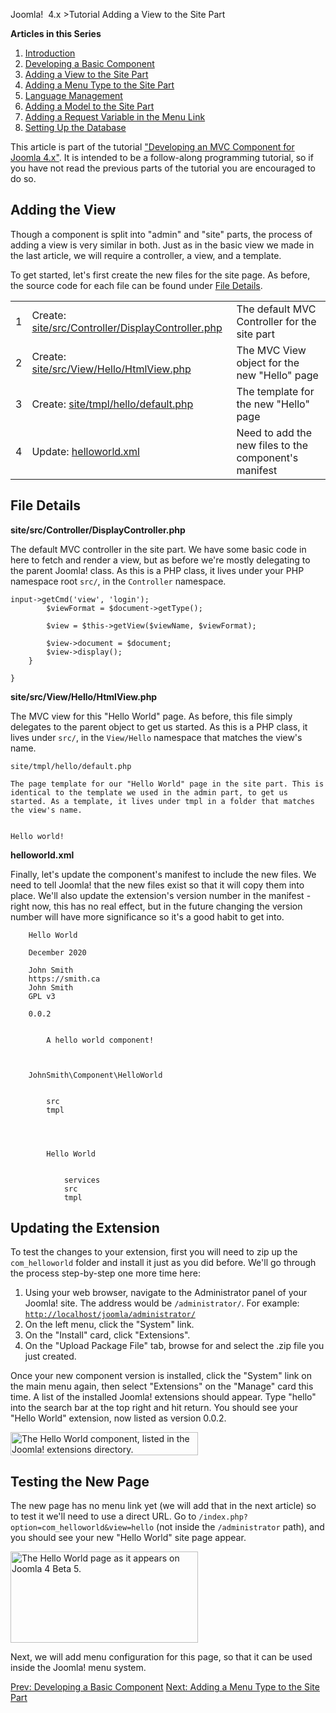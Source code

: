 <!-- Filename: J4.x:Developing_an_MVC_Component/Adding_a_View_to_the_Site_Part / Display title: Developing an MVC Component/Adding a View to the Site Part -->

Joomla!  4.x \>Tutorial Adding a View to the Site Part

**Articles in this Series**

1.  [Introduction](https://docs.joomla.org/J4.x:Developing_an_MVC_Component/Introduction "Special:MyLanguage/J4.x:Developing an MVC Component/Introduction")
2.  [Developing a Basic
    Component](https://docs.joomla.org/J4.x:Developing_an_MVC_Component/Developing_a_Basic_Component "Special:MyLanguage/J4.x:Developing an MVC Component/Developing a Basic Component")
3.  [Adding a View to the Site
    Part](https://docs.joomla.org/J4.x:Developing_an_MVC_Component/Adding_a_View_to_the_Site_Part "Special:MyLanguage/J4.x:Developing an MVC Component/Adding a View to the Site Part")
4.  [Adding a Menu Type to the Site
    Part](https://docs.joomla.org/J4.x:Developing_an_MVC_Component/Adding_a_Menu_Type_to_the_Site_Part "Special:MyLanguage/J4.x:Developing an MVC Component/Adding a Menu Type to the Site Part")
5.  [Language
    Management](https://docs.joomla.org/J4.x:Developing_an_MVC_Component/Language_Management "Special:MyLanguage/J4.x:Developing an MVC Component/Language Management")
6.  [Adding a Model to the Site
    Part](https://docs.joomla.org/J4.x:Developing_an_MVC_Component/Adding_a_Model_to_the_Site_Part "Special:MyLanguage/J4.x:Developing an MVC Component/Adding a Model to the Site Part")
7.  [Adding a Request Variable in the Menu
    Link](https://docs.joomla.org/J4.x:Developing_an_MVC_Component/Adding_a_Request_Variable_in_the_Menu_Link "Special:MyLanguage/J4.x:Developing an MVC Component/Adding a Request Variable in the Menu Link")
8.  [Setting Up the
    Database](https://docs.joomla.org/J4.x:Developing_an_MVC_Componenthttps://docs.joomla.org/J4.x:Developing%20an%20MVC%20Component/Setting%20up%20the%20Database)

This article is part of the tutorial ["Developing an MVC Component for
Joomla
4.x"](https://docs.joomla.org/J4.x:Developing_an_MVC_Component/Introduction "J4.x:Developing an MVC Component/Introduction").
It is intended to be a follow-along programming tutorial, so if you have
not read the previous parts of the tutorial you are encouraged to do so.

## Adding the View

Though a component is split into "admin" and "site" parts, the process
of adding a view is very similar in both. Just as in the basic view we
made in the last article, we will require a controller, a view, and a
template.

To get started, let's first create the new files for the site page. As
before, the source code for each file can be found under [File
Details](#File_Details).

|     |                                                                                                       |                                                       |
|-----|-------------------------------------------------------------------------------------------------------|-------------------------------------------------------|
| 1   | Create: [site/src/Controller/DisplayController.php](#site.2Fsrc.2FController.2FDisplayController.php) | The default MVC Controller for the site part          |
| 2   | Create: [site/src/View/Hello/HtmlView.php](#site.2Fsrc.2FView.2FHello.2FHtmlView.php)                 | The MVC View object for the new "Hello" page          |
| 3   | Create: [site/tmpl/hello/default.php](#site.2Ftmpl.2Fhello.2Fdefault.php)                             | The template for the new "Hello" page                 |
| 4   | Update: [helloworld.xml](#helloworld.xml)                                                             | Need to add the new files to the component's manifest |

## File Details

**site/src/Controller/DisplayController.php**

The default MVC controller in the site part. We have some basic code in
here to fetch and render a view, but as before we're mostly delegating
to the parent Joomla! class. As this is a PHP class, it lives under your
PHP namespace root `src/`, in the `Controller` namespace.

    input->getCmd('view', 'login');
            $viewFormat = $document->getType();
            
            $view = $this->getView($viewName, $viewFormat);
            
            $view->document = $document;
            $view->display();
        }
        
    }

**site/src/View/Hello/HtmlView.php**

The MVC view for this "Hello World" page. As before, this file simply
delegates to the parent object to get us started. As this is a PHP
class, it lives under `src/`, in the `View/Hello` namespace that matches
the view's name.

    site/tmpl/hello/default.php

    The page template for our "Hello World" page in the site part. This is identical to the template we used in the admin part, to get us started. As a template, it lives under tmpl in a folder that matches the view's name.


    Hello world!

**helloworld.xml**

Finally, let's update the component's manifest to include the new files.
We need to tell Joomla! that the new files exist so that it will copy
them into place. We'll also update the extension's version number in the
manifest - right now, this has no real effect, but in the future
changing the version number will have more significance so it's a good
habit to get into.



        Hello World
        
        December 2020
        
        John Smith
        https://smith.ca
        John Smith
        GPL v3
        
        0.0.2
        
        
            A hello world component!
        

        
        JohnSmith\Component\HelloWorld

        
            src
            tmpl
        

        
            
            Hello World
            
            
                services
                src
                tmpl
            
        

## Updating the Extension

To test the changes to your extension, first you will need to zip up the
`com_helloworld` folder and install it just as you did before. We'll go
through the process step-by-step one more time here:

1.  Using your web browser, navigate to the Administrator panel of your
    Joomla! site. The address would be `/administrator/`. For example:
    <a href="http://localhost/joomla/administrator/" class="external free"
    target="_blank"
    rel="nofollow noreferrer noopener"><code>http://localhost/joomla/administrator/</code></a>
2.  On the left menu, click the "System" link.
3.  On the "Install" card, click "Extensions".
4.  On the "Upload Package File" tab, browse for and select the .zip
    file you just created.

Once your new component version is installed, click the "System" link on
the main menu again, then select "Extensions" on the "Manage" card this
time. A list of the installed Joomla! extensions should appear. Type
"hello" into the search bar at the top right and hit return. You should
see your "Hello World" extension, now listed as version 0.0.2.

<img
src="https://docs.joomla.org/images/thumb/5/58/Joomla_4.x_Component_Tutorial_0.0.2_Component_Listing.png/300px-Joomla_4.x_Component_Tutorial_0.0.2_Component_Listing.png"
decoding="async"
srcset="https://docs.joomla.org/images/thumb/5/58/Joomla_4.x_Component_Tutorial_0.0.2_Component_Listing.png/450px-Joomla_4.x_Component_Tutorial_0.0.2_Component_Listing.png 1.5x, https://docs.joomla.org/images/thumb/5/58/Joomla_4.x_Component_Tutorial_0.0.2_Component_Listing.png/600px-Joomla_4.x_Component_Tutorial_0.0.2_Component_Listing.png 2x"
data-file-width="1413" data-file-height="173" width="300" height="37"
alt="The Hello World component, listed in the Joomla! extensions directory." />

## Testing the New Page

The new page has no menu link yet (we will add that in the next article)
so to test it we'll need to use a direct URL. Go to
`/index.php?option=com_helloworld&view=hello` (not inside the
`/administrator` path), and you should see your new "Hello World" site
page appear.

<img
src="https://docs.joomla.org/images/thumb/a/ab/Joomla_4.x_Component_Tutorial_0.0.2_Hello_World.png/300px-Joomla_4.x_Component_Tutorial_0.0.2_Hello_World.png"
decoding="async"
srcset="https://docs.joomla.org/images/thumb/a/ab/Joomla_4.x_Component_Tutorial_0.0.2_Hello_World.png/450px-Joomla_4.x_Component_Tutorial_0.0.2_Hello_World.png 1.5x, https://docs.joomla.org/images/thumb/a/ab/Joomla_4.x_Component_Tutorial_0.0.2_Hello_World.png/600px-Joomla_4.x_Component_Tutorial_0.0.2_Hello_World.png 2x"
data-file-width="1157" data-file-height="562" width="300" height="146"
alt="The Hello World page as it appears on Joomla 4 Beta 5." />

Next, we will add menu configuration for this page, so that it can be
used inside the Joomla! menu system.

<a
href="https://docs.joomla.org/J4.x:Developing_an_MVC_Component/Developing_a_Basic_Component"
id="content-button" class="button expand success">Prev: Developing a
Basic Component</a> <a
href="https://docs.joomla.org/J4.x:Developing_an_MVC_Component/Adding_a_Menu_Type_to_the_Site_Part"
id="content-button" class="button expand">Next: Adding a Menu Type to
the Site Part</a>
